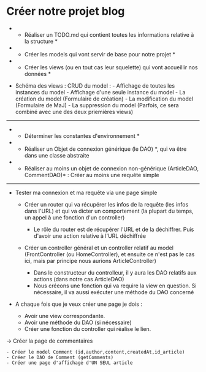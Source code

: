 # Créer notre projet blog

- * Réaliser un TODO.md qui contient toutes les informations relative à la structure *
- * Créer les models qui vont servir de base pour notre projet *
- * Créer les views (ou en tout cas leur squelette) qui vont accueillir nos données *

- Schéma des views : 
    CRUD du model :
        - Affichage de toutes les instances du model
        - Affichage d'une seule instance du model
        - La création du model (Formulaire de création)
        - La modification du model (Formulaire de MaJ)
        - La suppression du model (Parfois, ce sera combiné avec une des deux priemières views)

---

- * Déterminer les constantes d'environnement *
- * Réaliser un Objet de connexion générique (le DAO) *, qui va être dans une classe abstraite 
- * Réaliser au moins un objet de connexion non-générique (ArticleDAO, CommentDAO)* : Créer au moins une requête simple

---

- Tester ma connexion et ma requête via une page simple

    - Créer un router qui va récupérer les infos de la requête (les infos dans l'URL) et qui va dicter un comportement (la plupart du temps, un appel à une fonction d'un controller)
        - Le rôle du router est de récupérer l'URL et de la déchiffrer. Puis d'avoir une action relative à l'URL déchiffrée

    - Créer un controller général et un controller relatif au model (FrontController (ou HomeController), et ensuite ce n'est pas le cas ici, mais par principe nous aurions ArticleController)
        - Dans le constructeur du controlleur, il y aura les DAO relatifs aux actions (dans notre cas ArticleDAO)
        - Nous créeons une fonction qui va require la view en question. Si nécessaire, il va aussi exécuter une méthode du DAO concerné 

- A chaque fois que je veux créer une page je dois :
    - Avoir une view correspondante.
    - Avoir une méthode du DAO (si nécessaire)
    - Créer une fonction du controller qui réalise le lien.

-> Créer la page de commentaires

    - Créer le model Comment (id,author,content,createdAt,id_article)
    - Créer le DAO de Comment (getComments)
    - Créer une page d'affichage d'UN SEUL article




